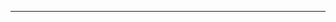 <!--
CO_OP_TRANSLATOR_METADATA:
{
  "original_hash": "90ac762d40c6db51b8081cdb3e49e9db",
  "translation_date": "2025-08-28T21:11:47+00:00",
  "source_file": "README.md",
  "language_code": "sw"
}
-->


---

